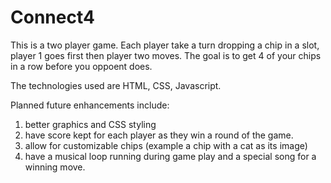 # Connect4

This is a two player game.  Each player take a turn dropping a chip in a slot, player 1 goes first then player two moves.  The goal is to get 4 of your chips in a row before you oppoent does.  

The technologies used are HTML, CSS, Javascript.

Planned future enhancements include:
1. better graphics and CSS styling
2. have score kept for each player as they win a round of the game.
3. allow for customizable chips (example a chip with a cat as its image)
4. have a musical loop running during game play and a special song for a winning move.


